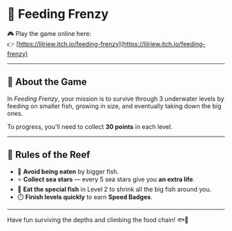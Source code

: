 # 🐠 Feeding Frenzy

🎮 Play the game online here:  
👉 [https://lilriew.itch.io/feeding-frenzy](https://lilriew.itch.io/feeding-frenzy)

---

## 🌊 About the Game

In *Feeding Frenzy*, your mission is to survive through 3 underwater levels by feeding on smaller fish, growing in size, and eventually taking down the big ones.

To progress, you'll need to collect **30 points** in each level.

---

## 📜 Rules of the Reef

- 🐡 **Avoid being eaten** by bigger fish.
- ⭐ **Collect sea stars** — every 5 sea stars give you **an extra life**.
- 🐠 **Eat the special fish** in Level 2 to shrink all the big fish around you.
- ⏱️ **Finish levels quickly** to earn **Speed Badges**.

---

Have fun surviving the depths and climbing the food chain! 🐟💨
